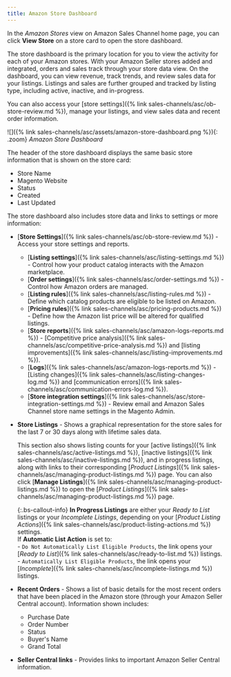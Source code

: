 ```yaml
---
title: Amazon Store Dashboard
---
```



In the _Amazon Stores_ view on Amazon Sales Channel home page, you can click **View Store** on a store card to open the store dashboard.

The store dashboard is the primary location for you to view the activity for each of your Amazon stores. With your Amazon Seller stores added and integrated, orders and sales track through your store data view. On the dashboard, you can view revenue, track trends, and review sales data for your listings. Listings and sales are further grouped and tracked by listing type, including active, inactive, and in-progress.

You can also access your [store settings]({% link sales-channels/asc/ob-store-review.md %}), manage your listings, and view sales data and recent order information.

![]({% link sales-channels/asc/assets/amazon-store-dashboard.png %}){: .zoom}
_Amazon Store Dashboard_

The header of the store dashboard displays the same basic store information that is shown on the store card:

- Store Name
- Magento Website
- Status
- Created
- Last Updated

The store dashboard also includes store data and links to settings or more information:

- [**Store Settings**]({% link sales-channels/asc/ob-store-review.md %}) - Access your store settings and reports.

   - [**Listing settings**]({% link sales-channels/asc/listing-settings.md %}) - Control how your product catalog interacts with the Amazon marketplace.
   - [**Order settings**]({% link sales-channels/asc/order-settings.md %}) - Control how Amazon orders are managed.
   - [**Listing rules**]({% link sales-channels/asc/listing-rules.md %}) - Define which catalog products are eligible to be listed on Amazon.
   - [**Pricing rules**]({% link sales-channels/asc/pricing-products.md %}) - Define how the Amazon list price will be altered for qualified listings.
  - [**Store reports**]({% link sales-channels/asc/amazon-logs-reports.md %}) - [Competitive price analysis]({% link sales-channels/asc/competitive-price-analysis.md %}) and [listing improvements]({% link sales-channels/asc/listing-improvements.md %}).
   - [**Logs**]({% link sales-channels/asc/amazon-logs-reports.md %}) - [Listing changes]({% link sales-channels/asc/listing-changes-log.md %}) and [communication errors]({% link sales-channels/asc/communication-errors-log.md %}).
   - [**Store integration settings**]({% link sales-channels/asc/store-integration-settings.md %}) - Review email and Amazon Sales Channel store name settings in the Magento Admin.

- **Store Listings** - Shows a graphical representation for the store sales for the last 7 or 30 days along with lifetime sales data.

   This section also shows listing counts for your [active listings]({% link sales-channels/asc/active-listings.md %}), [inactive listings]({% link sales-channels/asc/inactive-listings.md %}), and in progress listings, along with links to their corresponding [_Product Listings_]({% link sales-channels/asc/managing-product-listings.md %}) page. You can also click [**Manage Listings**]({% link sales-channels/asc/managing-product-listings.md %}) to open the [_Product Listings_]({% link sales-channels/asc/managing-product-listings.md %}) page.

   {:.bs-callout-info}
   **In Progress Listings** are either your _Ready to List_ listings or your _Incomplete Listings_, depending on your [_Product Listing Actions_]({% link sales-channels/asc/product-listing-actions.md %}) settings.<br/>If **Automatic List Action** is set to:<br/>- `Do Not Automatically List Eligible Products`, the link opens your [_Ready to List_]({% link sales-channels/asc/ready-to-list.md %}) listings.<br/>- `Automatically List Eligible Products`, the link opens your [_Incomplete_]({% link sales-channels/asc/incomplete-listings.md %}) listings.

- **Recent Orders** - Shows a list of basic details for the most recent orders that have been placed in the Amazon store (through your Amazon Seller Central account). Information shown includes:

   - Purchase Date
   - Order Number
   - Status
   - Buyer's Name
   - Grand Total

- **Seller Central links** - Provides links to important Amazon Seller Central information.

